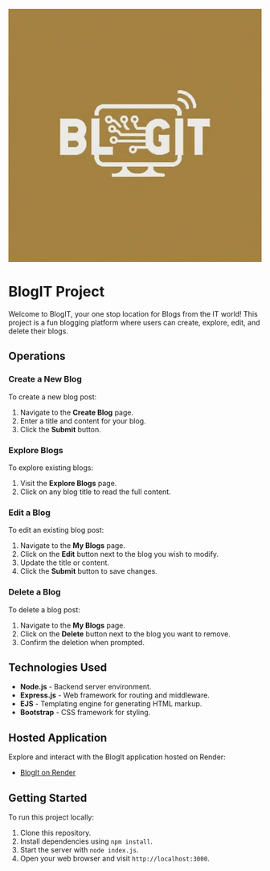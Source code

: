 
![alt text](https://github.com/shaun-shock/BlogIT/blob/master/public/blogIT.jpg)


# BlogIT Project

Welcome to BlogIT, your one stop location for Blogs from the IT world! This project is a fun blogging platform where users can create, explore, edit, and delete their blogs. 

## Operations

### Create a New Blog
To create a new blog post:
1. Navigate to the **Create Blog** page.
2. Enter a title and content for your blog.
3. Click the **Submit** button.

### Explore Blogs
To explore existing blogs:
1. Visit the **Explore Blogs** page.
2. Click on any blog title to read the full content.

### Edit a Blog
To edit an existing blog post:
1. Navigate to the **My Blogs** page.
2. Click on the **Edit** button next to the blog you wish to modify.
3. Update the title or content.
4. Click the **Submit** button to save changes.

### Delete a Blog
To delete a blog post:
1. Navigate to the **My Blogs** page.
2. Click on the **Delete** button next to the blog you want to remove.
3. Confirm the deletion when prompted.

## Technologies Used
- **Node.js** - Backend server environment.
- **Express.js** - Web framework for routing and middleware.
- **EJS** - Templating engine for generating HTML markup.
- **Bootstrap** - CSS framework for styling.

## Hosted Application
Explore and interact with the BlogIt application hosted on Render:
- [BlogIt on Render](https://blogit-3m72.onrender.com)

## Getting Started
To run this project locally:
1. Clone this repository.
2. Install dependencies using `npm install`.
3. Start the server with `node index.js`.
4. Open your web browser and visit `http://localhost:3000`.


